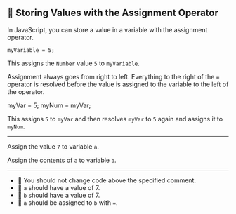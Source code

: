 🚀 Storing Values with the Assignment Operator
----------------------------------------------

In JavaScript, you can store a value in a variable with the assignment operator.

`myVariable = 5;`

This assigns the `Number` value `5` to `myVariable`.

Assignment always goes from right to left. Everything to the right of the `=` operator is resolved before the value is assigned to the variable to the left of the operator.

myVar = 5;
myNum = myVar;

This assigns `5` to `myVar` and then resolves `myVar` to `5` again and assigns it to `myNum`.

* * *

Assign the value `7` to variable `a`.

Assign the contents of `a` to variable `b`.

* * *

*   🧪 You should not change code above the specified comment.
*   🧪 `a` should have a value of 7.
*   🧪 `b` should have a value of 7.
*   🧪 `a` should be assigned to `b` with `=`.